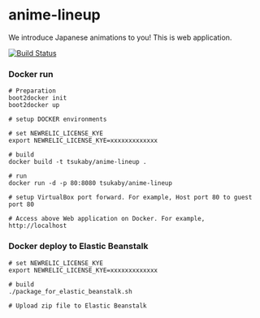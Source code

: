 # anime-lineup

We introduce Japanese animations to you!
This is web application.

[![Build Status](https://travis-ci.org/tsukaby/anime-lineup.svg?branch=master)](https://travis-ci.org/tsukaby/anime-lineup)

### Docker run

```
# Preparation
boot2docker init
boot2docker up

# setup DOCKER environments

# set NEWRELIC_LICENSE_KYE
export NEWRELIC_LICENSE_KYE=xxxxxxxxxxxxx

# build
docker build -t tsukaby/anime-lineup .
 
# run
docker run -d -p 80:8080 tsukaby/anime-lineup

# setup VirtualBox port forward. For example, Host port 80 to guest port 80

# Access above Web application on Docker. For example,
http://localhost

```

### Docker deploy to Elastic Beanstalk

```
# set NEWRELIC_LICENSE_KYE
export NEWRELIC_LICENSE_KYE=xxxxxxxxxxxxx

# build
./package_for_elastic_beanstalk.sh

# Upload zip file to Elastic Beanstalk
```
